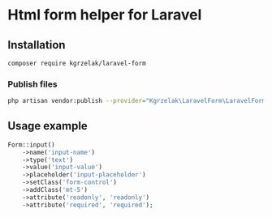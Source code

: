 # Html form helper for Laravel

## Installation
```bash
composer require kgrzelak/laravel-form
```

### Publish files
```bash
php artisan vendor:publish --provider="Kgrzelak\LaravelForm\LaravelFormServiceProvider"
```

## Usage example

```php
Form::input()
    ->name('input-name')
    ->type('text')
    ->value('input-value')
    ->placeholder('input-placeholder')
    ->setClass('form-control')
    ->addClass('mt-5')
    ->attribute('readonly', 'readonly')
    ->attribute('required', 'required');
```
